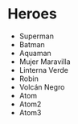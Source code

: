 # Heroes

* Superman
* Batman
* Aquaman
* Mujer Maravilla
* Linterna Verde
* Robin
* Volcán Negro
* Atom
* Atom2
* Atom3
